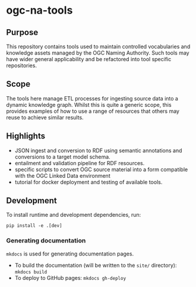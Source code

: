 # ogc-na-tools

## Purpose
This repository contains tools used to maintain controlled vocabularies and knowledge assets managed by the OGC Naming Authority. Such tools may have wider general applicability and be refactored into tool specific repositories.

## Scope
The tools here manage ETL processes for ingesting source data into a dynamic knowledge graph. Whilst this is quite a generic scope, this provides examples of how to use a range of resources that others may reuse to achieve similar results.

## Highlights

* JSON ingest and conversion to RDF using semantic annotations and conversions to a target model schema.
* entailment and validation pipeline for RDF resources.
* specific scripts to convert OGC source material into a form compatible with the OGC Linked Data environment
* tutorial for docker deployment and testing of available tools.

## Development

To install runtime and development dependencies, run:

```shell
pip install -e .[dev]
```

### Generating documentation

`mkdocs` is used for generating documentation pages.

* To build the documentation (will be written to the `site/` directory): `mkdocs build`
* To deploy to GitHub pages: `mkdocs gh-deploy`
